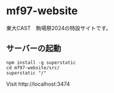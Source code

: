 # mf97-website
東大CAST　駒場祭2024の特設サイトです。

## サーバーの起動

```shell
npm install -g superstatic
cd mf97-website/src/
superstatic "/"
```

Visit http://localhost:3474 